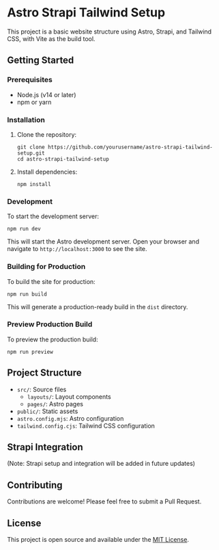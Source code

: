 # Astro Strapi Tailwind Setup

This project is a basic website structure using Astro, Strapi, and Tailwind CSS, with Vite as the build tool.

## Getting Started

### Prerequisites

- Node.js (v14 or later)
- npm or yarn

### Installation

1. Clone the repository:
   ```
   git clone https://github.com/yourusername/astro-strapi-tailwind-setup.git
   cd astro-strapi-tailwind-setup
   ```

2. Install dependencies:
   ```
   npm install
   ```

### Development

To start the development server:

```
npm run dev
```

This will start the Astro development server. Open your browser and navigate to `http://localhost:3000` to see the site.

### Building for Production

To build the site for production:

```
npm run build
```

This will generate a production-ready build in the `dist` directory.

### Preview Production Build

To preview the production build:

```
npm run preview
```

## Project Structure

- `src/`: Source files
  - `layouts/`: Layout components
  - `pages/`: Astro pages
- `public/`: Static assets
- `astro.config.mjs`: Astro configuration
- `tailwind.config.cjs`: Tailwind CSS configuration

## Strapi Integration

(Note: Strapi setup and integration will be added in future updates)

## Contributing

Contributions are welcome! Please feel free to submit a Pull Request.

## License

This project is open source and available under the [MIT License](LICENSE).